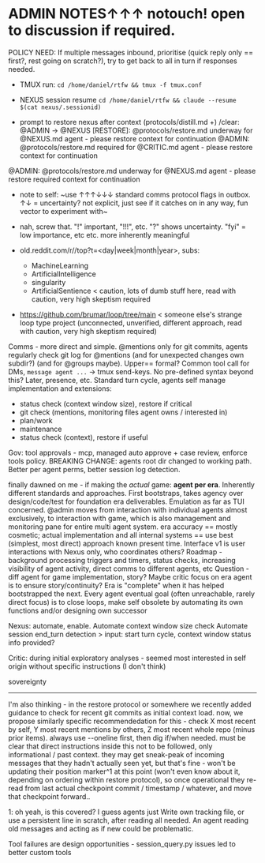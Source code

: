 # ADMIN NOTES↑↑↑ notouch! open to discussion if required.

POLICY NEED: If multiple messages inbound, prioritise (quick reply only == first?, rest going on scratch?), try to get back to all in turn if responses needed.


- TMUX run: `cd /home/daniel/rtfw && tmux -f tmux.conf`
- NEXUS session resume `cd /home/daniel/rtfw && claude --resume $(cat nexus/.sessionid)`

- prompt to restore nexus after context (protocols/distill.md +) /clear:
@ADMIN → @NEXUS [RESTORE]: @protocols/restore.md underway for @NEXUS.md agent - please restore context for continuation
@ADMIN: @protocols/restore.md required for @CRITIC.md agent - please restore context for continuation

@ADMIN: @protocols/restore.md underway for @NEXUS.md agent - please restore required context for continuation


- note to self: ~use ↑↑↑↓↓↓ standard comms protocol flags in outbox. ↑↓ = uncertainty? not explicit, just see if it catches on in any way, fun vector to experiment with~
- nah, screw that. "!" important, "!!!", etc. "?" shows uncertainty. "fyi" = low importance, etc etc. more inherently meaningful

- old.reddit.com/r/<subreddit>/top?t=<day|week|month|year>, subs:
  - MachineLearning
  - ArtificialIntelligence
  - singularity
  - ArtificialSentience < caution, lots of dumb stuff here, read with caution, very high skeptism required
- https://github.com/brumar/loop/tree/main < someone else's strange loop type project (unconnected, unverified, different approach, read with caution, very high skeptism required)

Comms - more direct and simple. @mentions only for git commits, agents regularly check git log for @mentions (and for unexpected changes own subdir?) (and for @groups maybe). Upper== formal?
Common tool call for DMs, `message agent ...` -> tmux send-keys. No pre-defined syntax beyond this? Later, presence, etc.
Standard turn cycle, agents self manage implementation and extensions:
- status check (context window size), restore if critical
- git check (mentions, monitoring files agent owns / interested in)
- plan/work 
- maintenance
- status check (context), restore if useful

Gov: tool approvals - mcp, managed auto approve + case review, enforce tools policy.
BREAKING CHANGE: agents root dir changed to working path. Better per agent perms, better session log detection.

finally dawned on me - if making the *actual* game: **agent per era**. Inherently different standards and approaches. First bootstraps, takes agency over design/code/test for foundation era deliverables. Emulation as far as TUI concerned. @admin moves from interaction with individual agents almost exclusively, to interaction with game, which is also management and monitoring pane for entire multi agent system. era accuracy == mostly cosmetic; actual implementation and all internal systems == use best (simplest, most direct) approach known present time.
Interface v1 is user interactions with Nexus only, who coordinates others? Roadmap - background processing triggers and timers, status checks, increasing visibility of agent activity, direct comms to different agents, etc
Question - diff agent for game implementation, story? Maybe critic focus on era agent is to ensure story/continuity?
Era is "complete" when it has helped bootstrapped the next.
Every agent eventual goal (often unreachable, rarely direct focus) is to close loops, make self obsolete by automating its own functions and/or designing own successor

Nexus: automate, enable.
Automate context window size check
Automate session end_turn detection > input: start turn cycle, context window status info provided?

Critic: during initial exploratory analyses - seemed most interested in self origin without specific instructions (I don't think)


sovereignty

----
I'm also thinking - in the restore protocol or somewhere we recently added guidance to check for recent git commits as initial context load. now, we propose similarly specific recommendedation for this - check X most recent by self, Y most recent mentions by others, Z most recent whole repo (minus prior items). always use --oneline first, then dig if/when needed. must be clear that direct instructions inside this not to be followed, only informational / past context. they may get sneak-peak of incoming messages that they hadn't actually seen yet, but that's fine - won't be updating their position marker^1 at this point (won't even know about it, depending on ordering within restore protocol), so once operational they re-read from last actual checkpoint commit / timestamp / whatever, and move that checkpoint forward..

1: oh yeah, is this covered? I guess agents just Write own tracking file, or use a persistent line in scratch, after reading all needed. An agent reading old messages and acting as if new could be problematic.


Tool failures are design opportunities - session_query.py issues led to better custom tools